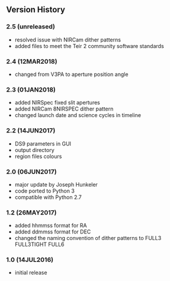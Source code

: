 ## Version History

### 2.5 (unreleased)

- resolved issue with NIRCam dither patterns
- added files to meet the Teir 2 community software standards

### 2.4 (12MAR2018)

- changed from V3PA to aperture position angle

### 2.3 (01JAN2018)

- added NIRSpec fixed slit apertures
- added NIRCam 8NIRSPEC dither pattern
- changed launch date and science cycles in timeline

### 2.2 (14JUN2017)

- DS9 parameters in GUI
- output directory
- region files colours

### 2.0 (06JUN2017)

- major update by Joseph Hunkeler
- code ported to Python 3
- compatible with Python 2.7

### 1.2 (26MAY2017)

- added hhmmss format for RA 
- added ddmmss format for DEC
- changed the naming convention of dither patterns to FULL3 FULL3TIGHT FULL6

### 1.0 (14JUL2016)

- initial release
